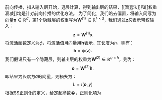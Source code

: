 前向传播，指从输入层开始，逐层计算，得到输出层的结果，[[暂退法]]和[[权重衰减]]均是针对前向传播的优化方法。
为了简化，我们略去偏置，将输入简写为向量$\mathbf{x}\in \mathbb{R}^d$，第1个隐藏层的权重写为$\mathbf{W}^{(1)} \in \mathbb{R}^{h \times d}$，我们通过$\mathbf{z}$来表示带权输入：
$$
\mathbf{z}= \mathbf{W}^{(1)} \mathbf{x}
$$
将激活函数定义为$\phi$，将激活值用向量用$\mathbf{h}$表示，其长度为$h$，则有：
$$
\mathbf{h}= \phi (\mathbf{z}).
$$
我们假设只有一个隐藏层，则输出层的权重为$\mathbf{W}^{(2)} \in \mathbb{R}^{q \times h}$，则为：
$$
\mathbf{o}= \mathbf{W}^{(2)} \mathbf{h}.
$$
即结果为长度为$q$的向量，则损失为：
$$
L = l(\mathbf{o}, y)
$$
根据$$正则化的定义，给定超参数�，正则化项为